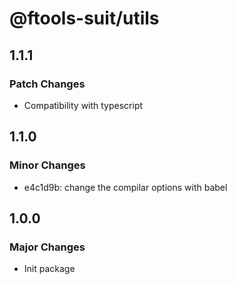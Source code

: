 # @ftools-suit/utils

## 1.1.1

### Patch Changes

-   Compatibility with typescript

## 1.1.0

### Minor Changes

-   e4c1d9b: change the compilar options with babel

## 1.0.0

### Major Changes

-   Init package

